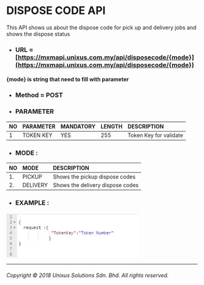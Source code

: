 # DISPOSE CODE API

This API shows us about the dispose code for pick up and delivery jobs and shows the dispose status

* ### URL = [https://mxmapi.unixus.com.my/api/disposecode/{mode}](https://mxmapi.unixus.com.my/api/disposecode/{mode})

#### {mode}  is string that need to fill with parameter

* ### Method = POST
* ### PARAMETER

| NO | PARAMETER | MANDATORY | LENGTH | DESCRIPTION |
| :--- | :--- | :--- | :--- | :--- |
| 1 | TOKEN KEY | YES | 255 | Token Key for validate |

* ### MODE :

| NO | MODE | DESCRIPTION |
| :--- | :--- | :--- |
| 1. | PICKUP | Shows the pickup dispose codes |
| 2. | DELIVERY | Shows the delivery dispose codes |

* ### EXAMPLE :

![](/assets/dicodjson.JPG)

---

###### Copyright © 2018 Unixus Solutions Sdn. Bhd. All rights reserved.



